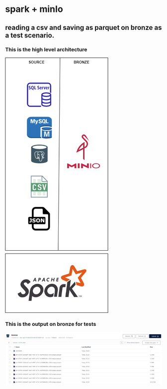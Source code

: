 # spark + minIo

## reading a csv and saving as parquet on bronze as a test scenario.



### This is the high level architecture
![Screenshot](Spark+Minio.png)


### This is the output on bronze for tests
![Screenshot](output-bronze.png)


